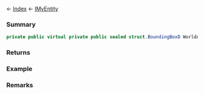 ← [Index](Api-Index) ← [IMyEntity](VRage.Game.ModAPI.Ingame.IMyEntity)

### Summary

```csharp
private public virtual private public sealed struct.BoundingBoxD WorldAABBHr { ; }
```

### Returns

### Example

### Remarks

